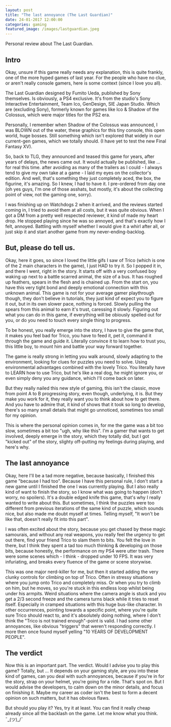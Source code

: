 ```yaml
---
layout: post
title: "The last annoyance (The Last Guardian)"
date: 24-01-2017 12:00:00
categories: gaming
featured_image: /images/lastguardian.jpeg
---
```


Personal review about The Last Guardian.

## Intro

Okay, unsure if this game really needs any explanation, this is quite frankly, one of the more hyped games of last year.
For the people who have no clue, or aren't really console gamers, here is some context (since I love you all).

The Last Guardian designed by Fumito Ueda, published by Sony themselves. Is obviously, a PS4 exclusive.
It's from the studio's Sony Interactive Entertainment, Team Ico, GenDesign, SIE Japan Studio.
Which are (excluding Sony), formerly known for games like Ico & Shadow of the Colossus, which were major titles for the PS2 era.

Personally, I remember when Shadow of the Colossus was announced, I was BLOWN out of the water, these graphics for this tiny console, this open world, huge bosses.
Still something which isn't explored that widely in our current-gen games, which we totally should. (I have yet to test the new Final Fantasy XV).

So, back to TLG, they announced and teased this game for years, after years of delays, the news came out. It would actually be published, like ... for real this time.
after avoiding as many of the trailers as I could - I always tend to give my own take at a game - I laid my eyes on the collector's edition. And well, that's something they just completely aced, the box, the figurine, it's amazing. So I knew, I had to have it.
I pre-ordered from day one (oh yes guys, I'm one of those asshats, but mostly, it's about the collecting point of view, not the gaming one, sorry).

I was finishing up on Watchdogs 2 when it arrived, and the reviews started coming in, I tried to avoid them at all costs, but it was quite obvious.
When I got a DM from a pretty well respected reviewer, it kind of made my heart drop. He stopped playing since he was so annoyed, and that's exactly how I felt, annoyed.
Battling with myself whether I would give it a whirl after all, or just skip it and start another game from my never-ending-backlog.

## But, please do tell us.

Okay, here it goes, so since I loved the little gifs I saw of Trico (which is one of the 2 main characters in the game), I just HAD to try it.
So I popped it in, and there I went, right in the story.
It starts off with a very confused boy waking up next to a battle scarred animal, the size of a bus. It has roughed up feathers, spears in the flesh and is chained up. From the start on, you have this very tight bond and deeply emotional connection with this unknown animal.
This game is not for your average gamer playthrough though, they don't believe in tutorials, they just kind of expect you to figure it out, but in its own slower pace, nothing is forced.
Slowly pulling the spears from this animal to earn it's trust, caressing it slowly. Figuring out what you can do in this game, if everything will be obiously spelled out for you, or do you need to touch every single thing to progress.

To be honest, you really emerge into the story, I have to give the game that, it makes you feel bad for Trico, you have to feed it, pet it, command it through the game and guide it. Literally convince it to learn how to trust you, this little boy, to mount him and battle your way forward together.

The game is really strong in letting you walk around, slowly adapting to the environment, looking for clues for puzzles you need to solve. Using environmental advantages combined with the lovely Trico. You literally have to LEARN how to use Trico, but he's like a real dog, he might ignore you, or even simply deny you any guidance, which I'll come back on later.

But they really nailed this new style of gaming, this isn't the classic, move from point A to B progressing story, even though, underlying, it is. But they make you work for it, they really want you to think about how to get there. And you have to admire that, it kind of shows that it took so long to develop, there's so many small details that might go unnoticed, sometimes too small for my opinion.

This is where the personal opinion comes in, for me the game was a bit too slow, sometimes a bit too "ugh, why like this".
I'm a gamer that wants to get involved, deeply emerge in the story, which they totally did, but I got "kicked out" of the story, slighty off-putting my feelings during playing, and here's why.   

## The last annoyance

Okay, here I'll be a tad more negative, because basically, I finished this game "because I had too". Because I have this personal rule, I don't start a new game until I finished the one I was currently playing. But I also really kind of want to finish the story, so I know what was going to happen (don't worry, no spoilers). It's a double edged knife this game, that's why I really wanted to write about this.
But sometimes, I think the puzzles were too different from previous iterations of the same kind of puzzle, which sounds nice, but also made me doubt myself at times. Telling myself, "It won't be like that, doesn't really fit into this part".

I was often excited about the story, because you get chased by these magic samourais, and without any real weapons, you really feel the urgency to get out there, find your friend Trico to slam them to bits.
You felt the love in there, but I think they spent a tad too much thinking & developing on those bits, because honestly, the performance on my PS4 were utter trash.
There were some scenes which - I think - dropped under 10 FPS. It was very infuriating, and breaks every fluence of the game or scene storywise.

This was one major nerd-killer for me, but then it started adding the very clunky controls for climbing on top of Trico. Often in stressy situations where you jump onto Trico and completely miss. Or when you try to climb on him, but he moves, so you're stuck in this endless loop whilst being under his armpits.
Weird situations where the camera angle is stuck and you get a 2/3 second freeze and the camera turns black while it tries to reset itself. Especially in cramped situations with this huge bus-like character.
In other occurrences, pointing towards a specific point, where you're quite sure Trico should react to, and it's absolutely doing nothing, where I don't think the "Trico is not trained enough"-point is valid.
I had some other annoyances, like obvious "triggers" that weren't responding correctly. I more then once found myself yelling "10 YEARS OF DEVELOPMENT PEOPLE".

## The verdict

Now this is an important part. The verdict.
Would I advise you to play this game? Totally, but ... It depends on your gaming style, are you into these kind of games, can you deal with such annoyances, because if you're in for the story, strap on your helmet, you're going for a ride. That's spot on.
But I would advise the developers, to calm down on the minor details, and focus on finishing it.
Maybe my career as coder isn't the best to form a decent opinion on such matters, but it has obvious flaws.

But should you play it? Yes, try it at least. You can find it really cheap already since all the backlash on the game.
Let me know what you think. ¯\_(ツ)_/¯
